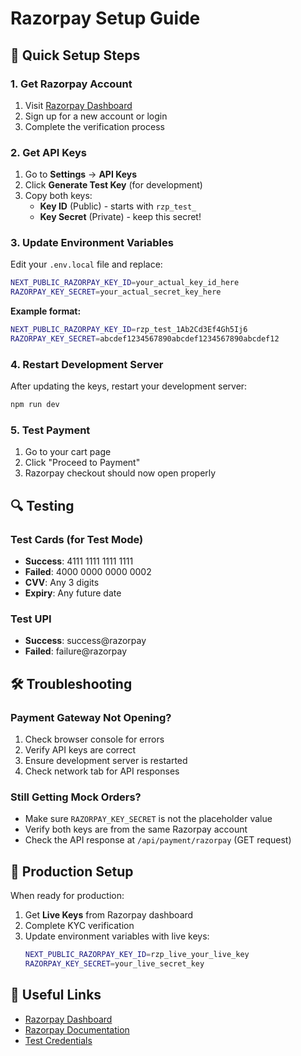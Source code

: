# Razorpay Setup Guide

## 🚀 Quick Setup Steps

### 1. Get Razorpay Account
1. Visit [Razorpay Dashboard](https://dashboard.razorpay.com/)
2. Sign up for a new account or login
3. Complete the verification process

### 2. Get API Keys
1. Go to **Settings** → **API Keys**
2. Click **Generate Test Key** (for development)
3. Copy both keys:
   - **Key ID** (Public) - starts with `rzp_test_`
   - **Key Secret** (Private) - keep this secret!

### 3. Update Environment Variables
Edit your `.env.local` file and replace:

```bash
NEXT_PUBLIC_RAZORPAY_KEY_ID=your_actual_key_id_here
RAZORPAY_KEY_SECRET=your_actual_secret_key_here
```

**Example format:**
```bash
NEXT_PUBLIC_RAZORPAY_KEY_ID=rzp_test_1Ab2Cd3Ef4Gh5Ij6
RAZORPAY_KEY_SECRET=abcdef1234567890abcdef1234567890abcdef12
```

### 4. Restart Development Server
After updating the keys, restart your development server:
```bash
npm run dev
```

### 5. Test Payment
1. Go to your cart page
2. Click "Proceed to Payment"
3. Razorpay checkout should now open properly

## 🔍 Testing

### Test Cards (for Test Mode)
- **Success**: 4111 1111 1111 1111
- **Failed**: 4000 0000 0000 0002
- **CVV**: Any 3 digits
- **Expiry**: Any future date

### Test UPI
- **Success**: success@razorpay
- **Failed**: failure@razorpay

## 🛠️ Troubleshooting

### Payment Gateway Not Opening?
1. Check browser console for errors
2. Verify API keys are correct
3. Ensure development server is restarted
4. Check network tab for API responses

### Still Getting Mock Orders?
- Make sure `RAZORPAY_KEY_SECRET` is not the placeholder value
- Verify both keys are from the same Razorpay account
- Check the API response at `/api/payment/razorpay` (GET request)

## 📱 Production Setup

When ready for production:
1. Get **Live Keys** from Razorpay dashboard
2. Complete KYC verification
3. Update environment variables with live keys:
   ```bash
   NEXT_PUBLIC_RAZORPAY_KEY_ID=rzp_live_your_live_key
   RAZORPAY_KEY_SECRET=your_live_secret_key
   ```

## 🔗 Useful Links
- [Razorpay Dashboard](https://dashboard.razorpay.com/)
- [Razorpay Documentation](https://razorpay.com/docs/)
- [Test Credentials](https://razorpay.com/docs/payments/payments/test-card-upi-details/)
